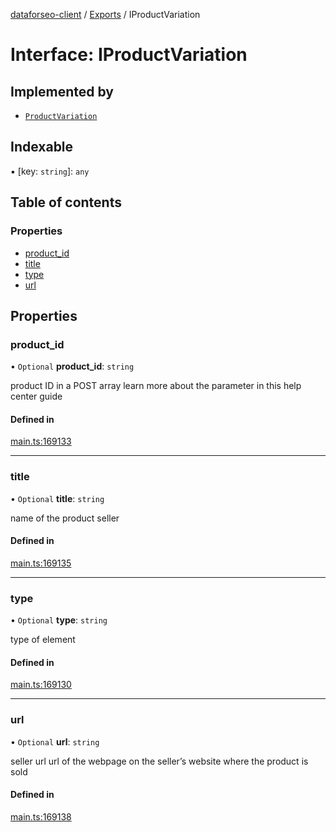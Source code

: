 [dataforseo-client](../README.md) / [Exports](../modules.md) / IProductVariation

# Interface: IProductVariation

## Implemented by

- [`ProductVariation`](../classes/ProductVariation.md)

## Indexable

▪ [key: `string`]: `any`

## Table of contents

### Properties

- [product\_id](IProductVariation.md#product_id)
- [title](IProductVariation.md#title)
- [type](IProductVariation.md#type)
- [url](IProductVariation.md#url)

## Properties

### product\_id

• `Optional` **product\_id**: `string`

product ID in a POST array
learn more about the parameter in this help center guide

#### Defined in

[main.ts:169133](https://github.com/dataforseo/TypeScriptClient/blob/7ca1aa4/main.ts#L169133)

___

### title

• `Optional` **title**: `string`

name of the product seller

#### Defined in

[main.ts:169135](https://github.com/dataforseo/TypeScriptClient/blob/7ca1aa4/main.ts#L169135)

___

### type

• `Optional` **type**: `string`

type of element

#### Defined in

[main.ts:169130](https://github.com/dataforseo/TypeScriptClient/blob/7ca1aa4/main.ts#L169130)

___

### url

• `Optional` **url**: `string`

seller url
url of the webpage on the seller’s website where the product is sold

#### Defined in

[main.ts:169138](https://github.com/dataforseo/TypeScriptClient/blob/7ca1aa4/main.ts#L169138)
